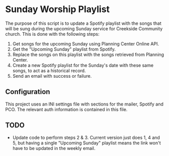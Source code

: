 # Sunday Worship Playlist
The purpose of this script is to update a Spotify playlist with the songs that will be sung during the upcoming Sunday service for Creekside Community church. 
This is done with the following steps:
1. Get songs for the upcoming Sunday using Planning Center Online API.
2. Get the "Upcoming Sunday" playlist from Spotify.
3. Replace the songs on this playlist with the songs retrieved from Planning Center.
4. Create a new Spotify playlist for the Sunday's date with these same songs, to act as a historical record.
5. Send an email with success or failure.

## Configuration
This project uses an INI settings file with sections for the mailer, Spotify and PCO. The relevant auth information is contained in this file. 

## TODO
- Update code to perform steps 2 & 3. Current version just does 1, 4 and 5, but having a single "Upcoming Sunday" playlist means the link won't have to be updated in the weekly email. 

